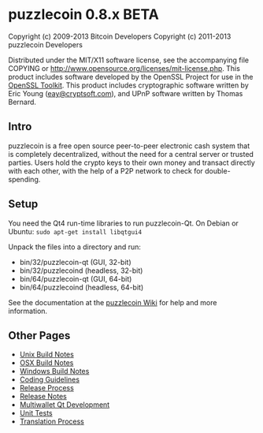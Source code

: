 puzzlecoin 0.8.x BETA
====================

Copyright (c) 2009-2013 Bitcoin Developers
Copyright (c) 2011-2013 puzzlecoin Developers

Distributed under the MIT/X11 software license, see the accompanying
file COPYING or http://www.opensource.org/licenses/mit-license.php.
This product includes software developed by the OpenSSL Project for use in the [OpenSSL Toolkit](http://www.openssl.org/). This product includes
cryptographic software written by Eric Young ([eay@cryptsoft.com](mailto:eay@cryptsoft.com)), and UPnP software written by Thomas Bernard.


Intro
---------------------
puzzlecoin is a free open source peer-to-peer electronic cash system that is
completely decentralized, without the need for a central server or trusted
parties.  Users hold the crypto keys to their own money and transact directly
with each other, with the help of a P2P network to check for double-spending.


Setup
---------------------
You need the Qt4 run-time libraries to run puzzlecoin-Qt. On Debian or Ubuntu:
	`sudo apt-get install libqtgui4`

Unpack the files into a directory and run:

- bin/32/puzzlecoin-qt (GUI, 32-bit)
- bin/32/puzzlecoind (headless, 32-bit)
- bin/64/puzzlecoin-qt (GUI, 64-bit)
- bin/64/puzzlecoind (headless, 64-bit)

See the documentation at the [puzzlecoin Wiki](http://puzzlecoin.info)
for help and more information.


Other Pages
---------------------
- [Unix Build Notes](build-unix.md)
- [OSX Build Notes](build-osx.md)
- [Windows Build Notes](build-msw.md)
- [Coding Guidelines](coding.md)
- [Release Process](release-process.md)
- [Release Notes](release-notes.md)
- [Multiwallet Qt Development](multiwallet-qt.md)
- [Unit Tests](unit-tests.md)
- [Translation Process](translation_process.md)
